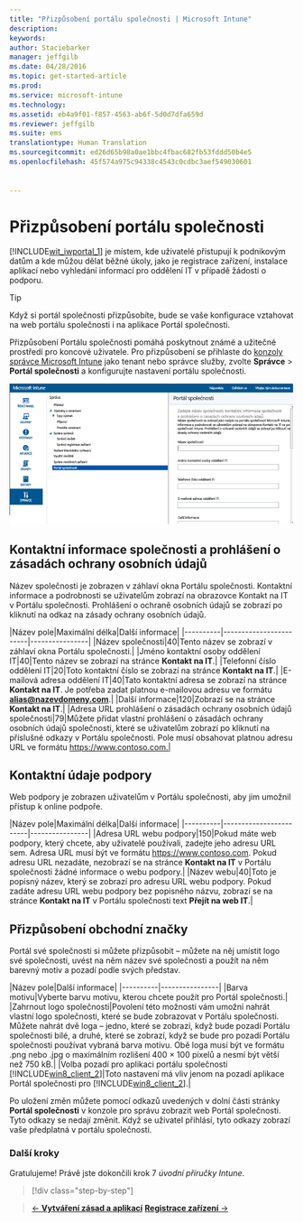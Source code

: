 ```yaml
---
title: "Přizpůsobení portálu společnosti | Microsoft Intune"
description: 
keywords: 
author: Staciebarker
manager: jeffgilb
ms.date: 04/28/2016
ms.topic: get-started-article
ms.prod: 
ms.service: microsoft-intune
ms.technology: 
ms.assetid: eb4a9f01-f857-4563-ab6f-5d0d7dfa659d
ms.reviewer: jeffgilb
ms.suite: ems
translationtype: Human Translation
ms.sourcegitcommit: ed26d65b98a0ae1bbc4fbac682fb53fddd50b4e5
ms.openlocfilehash: 45f574a975c94338c4543c0cdbc3aef549030601


---
```



# Přizpůsobení portálu společnosti
[!INCLUDE[wit_iwportal_1](../includes/wit_iwportal_1_md.md)] je místem, kde uživatelé přistupují k podnikovým datům a kde můžou dělat běžné úkoly, jako je registrace zařízení, instalace aplikací nebo vyhledání informací pro oddělení IT v případě žádosti o podporu.

> [!TIP]
> Když si portál společnosti přizpůsobíte, bude se vaše konfigurace vztahovat na web portálu společnosti i na aplikace Portál společnosti.

Přizpůsobení Portálu společnosti pomáhá poskytnout známé a užitečné prostředí pro koncové uživatele. Pro přizpůsobení se přihlaste do [konzoly správce Microsoft Intune](https://manage.microsoft.com) jako tenant nebo správce služby, zvolte **Správce** &gt; **Portál společnosti** a konfigurujte nastavení portálu společnosti.

![admin-console-admin-workspace-comp-portal-settings](./media/companyportal.png)

## Kontaktní informace společnosti a prohlášení o zásadách ochrany osobních údajů
Název společnosti je zobrazen v záhlaví okna Portálu společnosti. Kontaktní informace a podrobnosti se uživatelům zobrazí na obrazovce Kontakt na IT v Portálu společnosti. Prohlášení o ochraně osobních údajů se zobrazí po kliknutí na odkaz na zásady ochrany osobních údajů.

|Název pole|Maximální délka|Další informace|
    |----------|------------------------|----------------|
    |Název společnosti|40|Tento název se zobrazí v záhlaví okna Portálu společnosti.|
    |Jméno kontaktní osoby oddělení IT|40|Tento název se zobrazí na stránce **Kontakt na IT**.|
    |Telefonní číslo oddělení IT|20|Toto kontaktní číslo se zobrazí na stránce **Kontakt na IT**.|
    |E-mailová adresa oddělení IT|40|Tato kontaktní adresa se zobrazí na stránce **Kontakt na IT**. Je potřeba zadat platnou e-mailovou adresu ve formátu **alias@nazevdomeny.com**.|
    |Další informace|120|Zobrazí se na stránce **Kontakt na IT**.|
    |Adresa URL prohlášení o zásadách ochrany osobních údajů společnosti|79|Můžete přidat vlastní prohlášení o zásadách ochrany osobních údajů společnosti, které se uživatelům zobrazí po kliknutí na příslušné odkazy v Portálu společnosti. Pole musí obsahovat platnou adresu URL ve formátu https://www.contoso.com.|

## Kontaktní údaje podpory
Web podpory je zobrazen uživatelům v Portálu společnosti, aby jim umožnil přístup k online podpoře.

|Název pole|Maximální délka|Další informace|
    |----------|------------------------|----------------|
    |Adresa URL webu podpory|150|Pokud máte web podpory, který chcete, aby uživatelé používali, zadejte jeho adresu URL sem. Adresa URL musí být ve formátu https://www.contoso.com. Pokud adresu URL nezadáte, nezobrazí se na stránce **Kontakt na IT** v Portálu společnosti žádné informace o webu podpory.|
    |Název webu|40|Toto je popisný název, který se zobrazí pro adresu URL webu podpory. Pokud zadáte adresu URL webu podpory bez popisného názvu, zobrazí se na stránce **Kontakt na IT** v Portálu společnosti text **Přejít na web IT**.|

## Přizpůsobení obchodní značky
Portál své společnosti si můžete přizpůsobit – můžete na něj umístit logo své společnosti, uvést na něm název své společnosti a použít na něm barevný motiv a pozadí podle svých představ.

|Název pole|Další informace|
    |----------|----------------|
    |Barva motivu|Vyberte barvu motivu, kterou chcete použít pro Portál společnosti.|
    |Zahrnout logo společnosti|Povolení této možnosti vám umožní nahrát vlastní logo společnosti, které se bude zobrazovat v Portálu společnosti. Můžete nahrát dvě loga – jedno, které se zobrazí, když bude pozadí Portálu společnosti bílé, a druhé, které se zobrazí, když se bude pro pozadí Portálu společnosti používat vybraná barva motivu. Obě loga musí být ve formátu .png nebo .jpg o maximálním rozlišení 400 × 100 pixelů a nesmí být větší než 750 kB.|
    |Volba pozadí pro aplikaci portálu společnosti [!INCLUDE[win8_client_2](../includes/win8_client_2_md.md)]|Toto nastavení má vliv jenom na pozadí aplikace Portál společnosti pro [!INCLUDE[win8_client_2](../includes/win8_client_2_md.md)].|


Po uložení změn můžete pomocí odkazů uvedených v dolní části stránky **Portál společnosti** v konzole pro správu zobrazit web Portál společnosti. Tyto odkazy se nedají změnit. Když se uživatel přihlásí, tyto odkazy zobrazí vaše předplatná v portálu společnosti.

### Další kroky
Gratulujeme! Právě jste dokončili krok 7 *úvodní příručky Intune*.
>[!div class="step-by-step"]

>[&larr; **Vytváření zásad a aplikací**](.\start-with-a-paid-subscription-to-microsoft-intune-step-6.md)       [**Registrace zařízení** &rarr;](.\start-with-a-paid-subscription-to-microsoft-intune-step-8.md)  



<!--HONumber=Jun16_HO4-->


